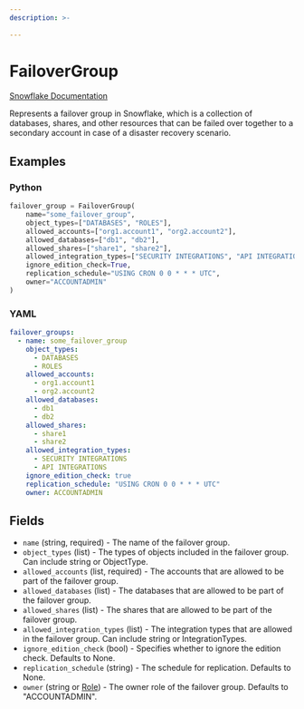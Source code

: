 ```yaml
---
description: >-
  
---
```


# FailoverGroup

[Snowflake Documentation](https://docs.snowflake.com/en/sql-reference/sql/create-failover-group)

Represents a failover group in Snowflake, which is a collection of databases, shares, and other resources
that can be failed over together to a secondary account in case of a disaster recovery scenario.

## Examples

### Python

```python
failover_group = FailoverGroup(
    name="some_failover_group",
    object_types=["DATABASES", "ROLES"],
    allowed_accounts=["org1.account1", "org2.account2"],
    allowed_databases=["db1", "db2"],
    allowed_shares=["share1", "share2"],
    allowed_integration_types=["SECURITY INTEGRATIONS", "API INTEGRATIONS"],
    ignore_edition_check=True,
    replication_schedule="USING CRON 0 0 * * * UTC",
    owner="ACCOUNTADMIN"
)
```

### YAML

```yaml
failover_groups:
  - name: some_failover_group
    object_types:
      - DATABASES
      - ROLES
    allowed_accounts:
      - org1.account1
      - org2.account2
    allowed_databases:
      - db1
      - db2
    allowed_shares:
      - share1
      - share2
    allowed_integration_types:
      - SECURITY INTEGRATIONS
      - API INTEGRATIONS
    ignore_edition_check: true
    replication_schedule: "USING CRON 0 0 * * * UTC"
    owner: ACCOUNTADMIN
```

## Fields

* `name` (string, required) - The name of the failover group.
* `object_types` (list) - The types of objects included in the failover group. Can include string or ObjectType.
* `allowed_accounts` (list, required) - The accounts that are allowed to be part of the failover group.
* `allowed_databases` (list) - The databases that are allowed to be part of the failover group.
* `allowed_shares` (list) - The shares that are allowed to be part of the failover group.
* `allowed_integration_types` (list) - The integration types that are allowed in the failover group. Can include string or IntegrationTypes.
* `ignore_edition_check` (bool) - Specifies whether to ignore the edition check. Defaults to None.
* `replication_schedule` (string) - The schedule for replication. Defaults to None.
* `owner` (string or [Role](role.md)) - The owner role of the failover group. Defaults to "ACCOUNTADMIN".


